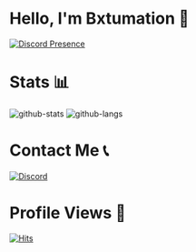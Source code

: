 # Hello, I'm Bxtumation 👋
[![Discord Presence](https://lanyard.cnrad.dev/api/786175409938497576)](https://discord.com/users/786175409938497576)

# Stats 📊
![github-stats](https://github-readme-stats.vercel.app/api?username=bxtumation&theme=tokyonight&show_icons=true&line_height=33)
![github-langs](https://github-readme-stats.vercel.app/api/top-langs/?username=bxtumation&langs_count=4&theme=tokyonight&line_height=35&hide=cmake)

# Contact Me 📞

<a href="https://discord.com/users/786175409938497576">
  <img src="https://img.shields.io/badge/Discord-%237289DA.svg?logo=discord&logoColor=white" alt="Discord">
</a>

# Profile Views 👀
[![Hits](https://hits.sh/github.com/Bxtumation/Bxtumation.svg?label=Profile%20Wiews&color=000000&labelColor=ff0000)](https://hits.sh/github.com/Bxtumation/Bxtumation/)
